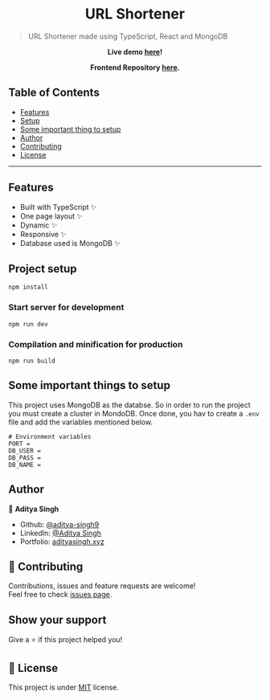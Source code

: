 <h1 align="center">URL Shortener</h1>

> URL Shortener made using TypeScript, React and MongoDB

<p align="center"><strong> Live demo <a href="https://www.limurl.ml/">here</a>! </strong></p>

<p align="center"><strong> Frontend Repository <a href="https://github.com/aditya-singh9/url-shotener-frontend-ts">here</a>. </strong></p>

## Table of Contents

- [Features](#features)
- [Setup](#project-setup)
- [Some important thing to setup](#some-important-things-to-setup)
- [Author](#author)
- [Contributing](#-contributing)
- [License](#-license)

---

## Features

- Built with TypeScript ✨
- One page layout ✨
- Dynamic ✨
- Responsive ✨
- Database used is MongoDB ✨

## Project setup

```
npm install
```

### Start server for development

```
npm run dev
```

### Compilation and minification for production

```
npm run build
```

## Some important things to setup

This project uses MongoDB as the databse. So in order to run the project you must create a cluster in MondoDB. Once done, you hav to create a `.env` file and add the variables mentioned below.

```env
# Environment variables
PORT =
DB_USER =
DB_PASS =
DB_NAME =
```

## Author

👤 **Aditya Singh**

- Github: [@aditya-singh9](https://github.com/aditya-singh9)
- LinkedIn: [@Aditya Singh](https://www.linkedin.com/in/aditya-singh9/)
- Portfolio: [adityasingh.xyz](https://adityasingh.xyz)

## 🤝 Contributing

Contributions, issues and feature requests are welcome!<br />Feel free to check [issues page](https://github.com/aditya-singh9/url-shotener-backend-ts/issues).

## Show your support

Give a ⭐️ if this project helped you!

## 📝 License

This project is under [MIT](https://github.com/aditya-singh9/url-shotener-backend-ts/blob/main/LICENSE) license.
